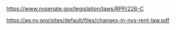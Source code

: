 https://www.nysenate.gov/legislation/laws/RPP/226-C

https://ag.ny.gov/sites/default/files/changes-in-nys-rent-law.pdf

